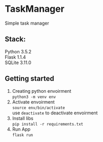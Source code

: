 # TaskManager #
Simple task manager

## Stack: ##
Python 3.5.2 <br/>
Flask 1.1.4 <br/>
SQLite 3.11.0

## Getting started ##
1) Creating python envoirment <br/>
` python3 -m venv env `
2) Activate envoirment <br/>
` source env/bin/activate ` <br/>
use ` deactivate ` to deactivate envoirment
3) Install libs <br/>
` pip install -r requirements.txt `
4) Run App <br/>
` flask run `
